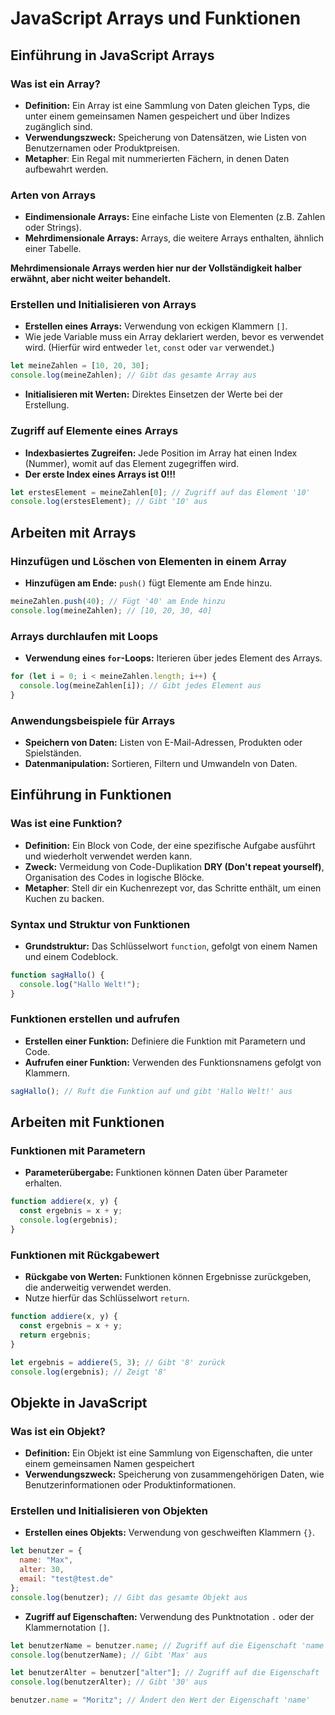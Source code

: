 # JavaScript Arrays und Funktionen

## Einführung in JavaScript Arrays

### Was ist ein Array?

- **Definition:** Ein Array ist eine Sammlung von Daten gleichen Typs, die unter einem gemeinsamen Namen gespeichert und über Indizes zugänglich sind.
- **Verwendungszweck:** Speicherung von Datensätzen, wie Listen von Benutzernamen oder Produktpreisen.
- **Metapher**: Ein Regal mit nummerierten Fächern, in denen Daten aufbewahrt werden.

### Arten von Arrays

- **Eindimensionale Arrays:** Eine einfache Liste von Elementen (z.B. Zahlen oder Strings).
- **Mehrdimensionale Arrays:** Arrays, die weitere Arrays enthalten, ähnlich einer Tabelle.

**Mehrdimensionale Arrays werden hier nur der Vollständigkeit halber erwähnt, aber nicht weiter behandelt.**

### Erstellen und Initialisieren von Arrays

- **Erstellen eines Arrays:** Verwendung von eckigen Klammern `[]`.
- Wie jede Variable muss ein Array deklariert werden, bevor es verwendet wird. (Hierfür wird entweder `let`, `const` oder `var` verwendet.)

```javascript
let meineZahlen = [10, 20, 30];
console.log(meineZahlen); // Gibt das gesamte Array aus
```

- **Initialisieren mit Werten:** Direktes Einsetzen der Werte bei der Erstellung.

### Zugriff auf Elemente eines Arrays

- **Indexbasiertes Zugreifen:** Jede Position im Array hat einen Index (Nummer), womit auf das Element zugegriffen wird.
- **Der erste Index eines Arrays ist 0!!!**

```javascript
let erstesElement = meineZahlen[0]; // Zugriff auf das Element '10'
console.log(erstesElement); // Gibt '10' aus
```

## Arbeiten mit Arrays

### Hinzufügen und Löschen von Elementen in einem Array

- **Hinzufügen am Ende:** `push()` fügt Elemente am Ende hinzu.

```javascript
meineZahlen.push(40); // Fügt '40' am Ende hinzu
console.log(meineZahlen); // [10, 20, 30, 40]
```

### Arrays durchlaufen mit Loops

- **Verwendung eines `for`-Loops:** Iterieren über jedes Element des Arrays.

```javascript
for (let i = 0; i < meineZahlen.length; i++) {
  console.log(meineZahlen[i]); // Gibt jedes Element aus
}
```

### Anwendungsbeispiele für Arrays

- **Speichern von Daten:** Listen von E-Mail-Adressen, Produkten oder Spielständen.
- **Datenmanipulation:** Sortieren, Filtern und Umwandeln von Daten.

## Einführung in Funktionen

### Was ist eine Funktion?

- **Definition:** Ein Block von Code, der eine spezifische Aufgabe ausführt und wiederholt verwendet werden kann.
- **Zweck:** Vermeidung von Code-Duplikation **DRY (Don't repeat yourself)**, Organisation des Codes in logische Blöcke.
- **Metapher**: Stell dir ein Kuchenrezept vor, das Schritte enthält, um einen Kuchen zu backen.

### Syntax und Struktur von Funktionen

- **Grundstruktur:** Das Schlüsselwort `function`, gefolgt von einem Namen und einem Codeblock.

```javascript
function sagHallo() {
  console.log("Hallo Welt!");
}
```

### Funktionen erstellen und aufrufen

- **Erstellen einer Funktion:** Definiere die Funktion mit Parametern und Code.
- **Aufrufen einer Funktion:** Verwenden des Funktionsnamens gefolgt von Klammern.

```javascript
sagHallo(); // Ruft die Funktion auf und gibt 'Hallo Welt!' aus
```

## Arbeiten mit Funktionen

### Funktionen mit Parametern

- **Parameterübergabe:** Funktionen können Daten über Parameter erhalten.

```javascript
function addiere(x, y) {
  const ergebnis = x + y;
  console.log(ergebnis);
}
```

### Funktionen mit Rückgabewert

- **Rückgabe von Werten:** Funktionen können Ergebnisse zurückgeben, die anderweitig verwendet werden.
- Nutze hierfür das Schlüsselwort `return`.

```javascript
function addiere(x, y) {
  const ergebnis = x + y;
  return ergebnis;
}

let ergebnis = addiere(5, 3); // Gibt '8' zurück
console.log(ergebnis); // Zeigt '8'
```

## Objekte in JavaScript

### Was ist ein Objekt?

- **Definition:** Ein Objekt ist eine Sammlung von Eigenschaften, die unter einem gemeinsamen Namen gespeichert
- **Verwendungszweck:** Speicherung von zusammengehörigen Daten, wie Benutzerinformationen oder Produktinformationen.

### Erstellen und Initialisieren von Objekten

- **Erstellen eines Objekts:** Verwendung von geschweiften Klammern `{}`.

```javascript
let benutzer = {
  name: "Max",
  alter: 30,
  email: "test@test.de"
};
console.log(benutzer); // Gibt das gesamte Objekt aus
```

- **Zugriff auf Eigenschaften:** Verwendung des Punktnotation `.` oder der Klammernotation `[]`.

```javascript
let benutzerName = benutzer.name; // Zugriff auf die Eigenschaft 'name'
console.log(benutzerName); // Gibt 'Max' aus

let benutzerAlter = benutzer["alter"]; // Zugriff auf die Eigenschaft 'alter'
console.log(benutzerAlter); // Gibt '30' aus

benutzer.name = "Moritz"; // Ändert den Wert der Eigenschaft 'name'
```
